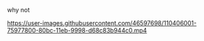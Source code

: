 why not


https://user-images.githubusercontent.com/46597698/110406001-75977800-80bc-11eb-9998-d68c83b944c0.mp4

